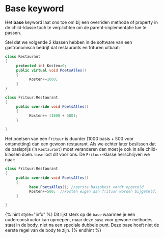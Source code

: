 # Base keyword

Het **base** keyword laat ons toe om bij een overriden methode of property in de child-klasse toch te verplichten om de parent-implementatie toe te passen.

Stel dat we volgende 2 klassen hebben in de software van een gastronomisch bedrijf dat restaurants en frituren uitbaat:

```csharp
class Restaurant
{
     protected int Kosten=0;
     public virtual void PoetsAlles()
     {
           Kosten+=1000;
     }
}

class Frituur:Restaurant
{
     public override void PoetsAlles()
     {
           Kosten+= (1000 + 500);
     }

}
```

Het poetsen van een `Frituur` is duurder \(1000 basis + 500 voor ontsmetting\) dan een gewoon restaurant. Als we echter later beslissen dat de basisprijs \(in `Restaurant`\) moet veranderen dan moet je ook in alle child-klassen doen. `base` lost dit voor ons. De `Frituur`-klasse herschrijven we naar:

```csharp
class Frituur:Restaurant
{
     public override void PoetsAlles()
     {
           base.PoetsAlles(); //eerste basiskost wordt opgeteld
           Kosten+=500;  //kosten eigen aan frituur worden bijgeteld.
     }

}
```

{% hint style="info" %}
Dit lijkt sterk op de `base` waarmee je een ouderconstructor kan oproepen, maar deze `base` voor gewone methodes staat in de body, niet na een speciale dubbele punt. Deze base hoeft niet de eerste regel van de body te zijn.
{% endhint %}

